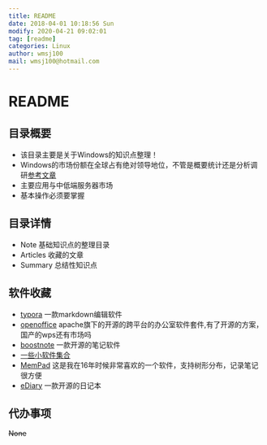 ```yaml
---
title: README
date: 2018-04-01 10:18:56 Sun
modify: 2020-04-21 09:02:01 
tag: [readme]
categories: Linux
author: wmsj100
mail: wmsj100@hotmail.com
---
```


# README

## 目录概要
- 该目录主要是关于Windows的知识点整理！
- Windows的市场份额在全球占有绝对领导地位，不管是概要统计还是分析调研[参考文章](https://article.pchome.net/content-149721-4.html)
- 主要应用与中低端服务器市场
- 基本操作必须要掌握

## 目录详情
- Note 基础知识点的整理目录
- Articles 收藏的文章
- Summary 总结性知识点

## 软件收藏

- [typora](https://www.typora.io/#windows) 一款markdown编辑软件
- [openoffice](http://www.openoffice.org/download/) apache旗下的开源的跨平台的办公室软件套件,有了开源的方案，国产的wps还有市场吗
- [boostnote](https://boostnote.io/) 一款开源的笔记软件
- [一些小软件集合](https://www.horstmuc.de/win.htm)
- [MemPad](https://www.horstmuc.de/wmem.htm) 这是我在16年时候非常喜欢的一个软件，支持树形分布，记录笔记很方便
- [eDiary](http://www.haoxg.net/ediary/download.html) 一款开源的日记本

## 代办事项
~~None~~
